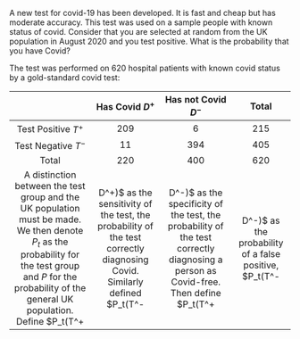 A new test for covid-19 has been developed. It is fast and cheap but has moderate accuracy. This test was used on a sample people with known status of covid. Consider that you are selected at random from the UK population in August 2020 and you test positive. What is the probability that you have Covid?

The test was performed on $620$ hospital patients with known covid status by a gold-standard covid test:

|                     | Has Covid $D^+$ | Has not Covid $D^-$ | Total |
|:-------------------:|:---------------:|:-------------------:|:-----:|
| Test Positive $T^+$ |      $209$      |         $6$         | $215$      |
| Test Negative $T^-$ | $11$                | $394$                    | $405$      |
|        Total        | $220$                | $400$                    | $620$      |
A distinction between the test group and the UK population must be made. We then denote $P_t$ as the probability for the test group and $P$ for the probability of the general UK population. Define $P_t(T^+|D^+)$ as the sensitivity of the test, the probability of the test correctly diagnosing Covid. Similarly defined $P_t(T^-|D^-)$ as the specificity of the test, the probability of the test correctly diagnosing a person as Covid-free. Then define $P_t(T^+|D^-)$ as the probability of a false positive, $P_t(T^-|D^+)$ as the probability of a false negative. In the case of Covid-19, a false negative is far more detrimental than a false positive:$$\Huge P_t(T^+|D^+)=\frac{P_t(T^+\cap D^+)}{P_t(D^+)}=\frac{209/620}{220/620}=\frac{209}{220}\approx0.95$$$$\Huge P_t(T^-|D^-)=\frac{P_t(T^-\cap D^-)}{P_t(D^-)}=\frac{394/620}{400/620}=\frac{394}{400}=0.985$$